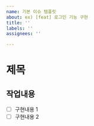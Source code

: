 ```yaml
---
name: 기본 이슈 템플릿
about: ex) [feat] 로그인 기능 구현
title: ''
labels: ''
assignees: ''

---
```


# 제목

## 작업내용

- [ ] 구현내용 1
- [ ] 구현내용 2
